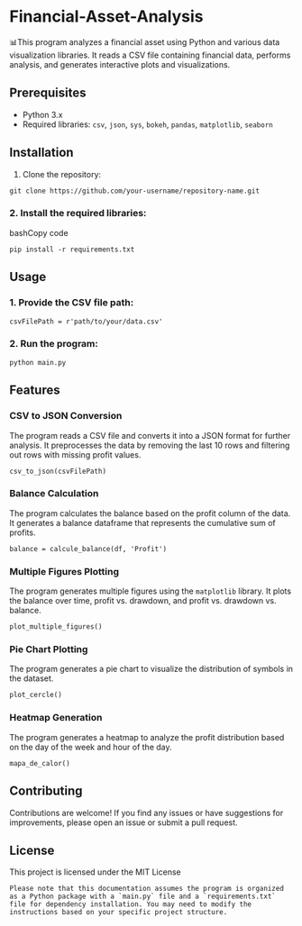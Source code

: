 # Financial-Asset-Analysis
📊This program analyzes a financial asset using Python and various data visualization libraries. It reads a CSV file containing financial data, performs analysis, and generates interactive plots and visualizations.

## Prerequisites

- Python 3.x
- Required libraries: `csv`, `json`, `sys`, `bokeh`, `pandas`, `matplotlib`, `seaborn`

## Installation

1. Clone the repository:


`git clone https://github.com/your-username/repository-name.git`

### 2.  Install the required libraries:

bashCopy code

`pip install -r requirements.txt` 

## Usage

### 1.  Provide the CSV file path:

`csvFilePath = r'path/to/your/data.csv'` 

### 2.  Run the program:

`python main.py` 

## Features

### CSV to JSON Conversion

The program reads a CSV file and converts it into a JSON format for further analysis. It preprocesses the data by removing the last 10 rows and filtering out rows with missing profit values.

`csv_to_json(csvFilePath)` 

### Balance Calculation

The program calculates the balance based on the profit column of the data. It generates a balance dataframe that represents the cumulative sum of profits.

`balance = calcule_balance(df, 'Profit')` 

### Multiple Figures Plotting

The program generates multiple figures using the `matplotlib` library. It plots the balance over time, profit vs. drawdown, and profit vs. drawdown vs. balance.

`plot_multiple_figures()` 

### Pie Chart Plotting

The program generates a pie chart to visualize the distribution of symbols in the dataset.

`plot_cercle()` 

### Heatmap Generation

The program generates a heatmap to analyze the profit distribution based on the day of the week and hour of the day.

`mapa_de_calor()` 

## Contributing

Contributions are welcome! If you find any issues or have suggestions for improvements, please open an issue or submit a pull request.

## License

This project is licensed under the MIT License

 ``Please note that this documentation assumes the program is organized as a Python package with a `main.py` file and a `requirements.txt` file for dependency installation. You may need to modify the instructions based on your specific project structure.``
